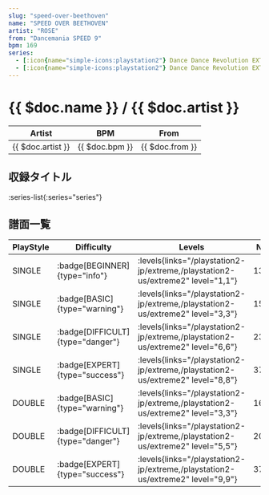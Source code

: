 ```yaml
---
slug: "speed-over-beethoven"
name: "SPEED OVER BEETHOVEN"
artist: "ROSE"
from: "Dancemania SPEED 9"
bpm: 169
series:
  - [:icon{name="simple-icons:playstation2"} Dance Dance Revolution EXTREME :icon{name="flag:jp-4x3"}](/playstation2-jp/extreme)
  - [:icon{name="simple-icons:playstation2"} Dance Dance Revolution EXTREME 2 :icon{name="flag:us-4x3"}](/playstation2-us/extreme2)
---
```


# {{ $doc.name }} / {{ $doc.artist }}

|Artist|BPM|From|
|------|---|----|
|{{ $doc.artist }}|{{ $doc.bpm }}|{{ $doc.from }}|

## 収録タイトル

:series-list{:series="series"}

## 譜面一覧

|PlayStyle|Difficulty|Levels|Notes|Movie|
|---------|----------|------|-----|-----|
|SINGLE| :badge[BEGINNER]{type="info"}| :levels{links="/playstation2-jp/extreme,/playstation2-us/extreme2" level="1,1"}|134/0||
|SINGLE| :badge[BASIC]{type="warning"}| :levels{links="/playstation2-jp/extreme,/playstation2-us/extreme2" level="3,3"}|153/0||
|SINGLE| :badge[DIFFICULT]{type="danger"}| :levels{links="/playstation2-jp/extreme,/playstation2-us/extreme2" level="6,6"}|234/21||
|SINGLE| :badge[EXPERT]{type="success"}| :levels{links="/playstation2-jp/extreme,/playstation2-us/extreme2" level="8,8"}|372/1||
|DOUBLE| :badge[BASIC]{type="warning"}| :levels{links="/playstation2-jp/extreme,/playstation2-us/extreme2" level="3,3"}|160/0||
|DOUBLE| :badge[DIFFICULT]{type="danger"}| :levels{links="/playstation2-jp/extreme,/playstation2-us/extreme2" level="5,5"}|200/26||
|DOUBLE| :badge[EXPERT]{type="success"}| :levels{links="/playstation2-jp/extreme,/playstation2-us/extreme2" level="9,9"}|372/1||
